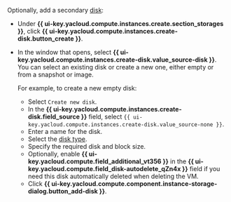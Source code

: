 Optionally, add a secondary [disk](../../../compute/concepts/disk.md):

* Under **{{ ui-key.yacloud.compute.instances.create.section_storages }}**, click **{{ ui-key.yacloud.compute.instances.create-disk.button_create }}**.
* In the window that opens, select **{{ ui-key.yacloud.compute.instances.create-disk.value_source-disk }}**. You can select an existing disk or create a new one, either empty or from a snapshot or image.

    For example, to create a new empty disk:

    * Select `Create new disk`.
    * In the **{{ ui-key.yacloud.compute.instances.create-disk.field_source }}** field, select `{{ ui-key.yacloud.compute.instances.create-disk.value_source-none }}`.
    * Enter a name for the disk.
    * Select the [disk type](../../../compute/concepts/disk.md#disks_types).
    * Specify the required disk and block size.
    * Optionally, enable **{{ ui-key.yacloud.compute.field_additional_vt356 }}** in the **{{ ui-key.yacloud.compute.field_disk-autodelete_qZn4x }}** field if you need this disk automatically deleted when deleting the VM.
    * Click **{{ ui-key.yacloud.compute.component.instance-storage-dialog.button_add-disk }}**.